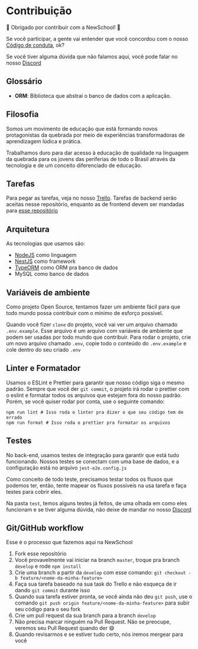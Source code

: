 # Contribuição

🚀 Obrigado por contribuir com a NewSchool! 🚀

Se você participar, a gente vai entender que você concordou com o nosso [Código de conduta](CODE_OF_CONDUCT.md), ok?

Se você tiver alguma dúvida que não falamos aqui, você pode falar no nosso [Discord](https://discord.gg/RQfzTZr)

## Glossário

- **ORM**: Biblioteca que abstrai o banco de dados com a aplicação.

## Filosofia

Somos um movimento de educação que está formando novos protagonistas da quebrada por meio de experiências transformadoras de aprendizagem lúdica e prática.

Trabalhamos duro para dar acesso à educação de qualidade na linguagem da quebrada para os jovens das periferias de todo o Brasil através da tecnologia e de um conceito diferenciado de educação.

## Tarefas

Para pegar as tarefas, veja no nosso [Trello](https://trello.com/b/hY1tozEd/ns-squad). Tarefas de backend serão aceitas nesse repositório, enquanto as de frontend devem ser mandadas para [esse repositório](https://github.com/NewSchoolApp/newschool-frontend)

## Arquitetura

As tecnologias que usamos são:

- [NodeJS](https://nodejs.org/) como linguagem
- [NestJS](https://nestjs.com/) como framework
- [TypeORM](https://typeorm.io/#/) como ORM pra banco de dados
- MySQL como banco de dados

## Variáveis de ambiente

Como projeto Open Source, tentamos fazer um ambiente fácil para que todo mundo possa contribuir com o mínimo de esforço possível.

Quando você fizer `clone` do projeto, você vai ver um arquivo chamado `.env.example`. Esse arquivo é um arquivo com variáveis de ambiente que podem ser usadas
por todo mundo que contribuir. Para rodar o projeto, crie um novo arquivo chamado `.env`, copie todo o conteúdo do `.env.example` e cole dentro do seu criado `.env`

## Linter e Formatador

Usamos o ESLint e Prettier para garantir que nosso código siga o mesmo padrão. Sempre que você der `git commit`, o projeto irá rodar o prettier com o eslint
e formatar todos os arquivos que estejam fora do nosso padrão. Porém, se você quiser rodar por conta, use o seguinte comando:

```shell script
npm run lint # Isso roda o linter pra dizer o que seu código tem de errado
npm run format # Isso roda o prettier pra formatar os arquivos
```

## Testes

No back-end, usamos testes de integração para garantir que está tudo funcionando. Nossos testes se conectam com uma base de dados, e a configuração está no arquivo
`jest-e2e.config.js`

Como conceito de todo teste, precisamos testar todos os fluxos que podemos ter, então, tente mapear os fluxos possíveis na usa tarefa e faça testes para cobrir eles.

Na pasta `test`, temos alguns testes já feitos, de uma olhada em como eles funcionam e se tiver alguma dúvida, não deixe de mandar no nosso [Discord](https://discord.gg/rb5sDG)

## Git/GitHub workflow

Esse é o processo que fazemos aqui na NewSchool

1. Fork esse repositório
2. Você provavelmente vai iniciar na branch `master`, troque pra branch `develop` e rode `npm install`
3. Crie uma branch a partir da `develop` com esse comando: `git checkout -b feature/<nome-da-minha-feature>`
4. Faça sua tarefa baseado na sua task do Trello e não esqueça de ir dando `git commit` durante isso
5. Quando sua tarefa estiver pronta, se você ainda não deu `git push`, use o comando `git push origin feature/<nome-da-minha-feature>` para subir seu código para o seu fork
6. Crie um pull request da sua branch para a branch `develop`
7. Não precisa marcar ninguém na Pull Request. Não se preocupe, veremos seu Pull Request quando der :smile:
8. Quando revisarmos e se estiver tudo certo, nós iremos mergear para você
